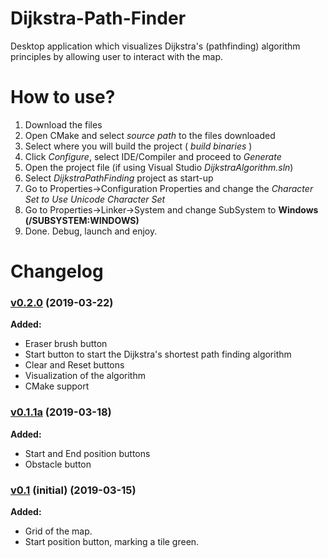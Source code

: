# Dijkstra-Path-Finder
Desktop application which visualizes Dijkstra's (pathfinding) algorithm principles by allowing user to interact with the map.

# How to use?
1. Download the files
2. Open CMake and select *source path* to the files downloaded
3. Select where you will build the project ( *build binaries* )
4. Click *Configure*, select IDE/Compiler and proceed to *Generate*
5. Open the project file (if using Visual Studio *DijkstraAlgorithm.sln*)
6. Select *DijkstraPathFinding* project as start-up
7. Go to Properties->Configuration Properties and change the **Character Set* to *Use Unicode Character Set**
8. Go to Properties->Linker->System and change SubSystem to **Windows (/SUBSYSTEM:WINDOWS)**
9. Done. Debug, launch and enjoy.

# Changelog
### [v0.2.0](https://github.com/abelzis/Dijkstra-Path-Finder/releases/tag/v0.2.0) (2019-03-22)
  **Added:**
  - Eraser brush button
  - Start button to start the Dijkstra's shortest path finding algorithm
  - Clear and Reset buttons
  - Visualization of the algorithm
  - CMake support
### [v0.1.1a](https://github.com/abelzis/Dijkstra-Path-Finder/releases/tag/v0.1.1a) (2019-03-18)
  **Added:**
  - Start and End position buttons
  - Obstacle button
### [v0.1](https://github.com/abelzis/Dijkstra-Path-Finder/releases/tag/v0.1) (initial) (2019-03-15)
  **Added:**
  - Grid of the map.
  - Start position button, marking a tile green.
